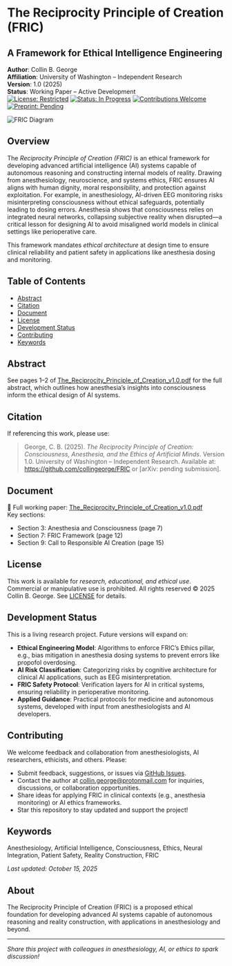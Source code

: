 # The Reciprocity Principle of Creation (FRIC)
## A Framework for Ethical Intelligence Engineering

**Author**: Collin B. George  
**Affiliation**: University of Washington – Independent Research  
**Version**: 1.0 (2025)  
**Status**: Working Paper – Active Development  
[![License: Restricted](https://img.shields.io/badge/License-Restricted-blue.svg)](LICENSE) [![Status: In Progress](https://img.shields.io/badge/Status-In%20Progress-green.svg)](https://github.com/collingeorge/FRIC) [![Contributions Welcome](https://img.shields.io/badge/Contributions-Welcome-brightgreen.svg)](https://github.com/collingeorge/FRIC/issues) [![Preprint: Pending](https://img.shields.io/badge/Preprint-Pending-yellow.svg)](https://arxiv.org)

![FRIC Diagram](images/fric-diagram.png)

## Overview
The *Reciprocity Principle of Creation (FRIC)* is an ethical framework for developing advanced artificial intelligence (AI) systems capable of autonomous reasoning and constructing internal models of reality. Drawing from anesthesiology, neuroscience, and systems ethics, FRIC ensures AI aligns with human dignity, moral responsibility, and protection against exploitation. For example, in anesthesiology, AI-driven EEG monitoring risks misinterpreting consciousness without ethical safeguards, potentially leading to dosing errors. Anesthesia shows that consciousness relies on integrated neural networks, collapsing subjective reality when disrupted—a critical lesson for designing AI to avoid misaligned world models in clinical settings like perioperative care.

This framework mandates *ethical architecture* at design time to ensure clinical reliability and patient safety in applications like anesthesia dosing and monitoring.

## Table of Contents
- [Abstract](#abstract)
- [Citation](#citation)
- [Document](#document)
- [License](#license)
- [Development Status](#development-status)
- [Contributing](#contributing)
- [Keywords](#keywords)

## Abstract
See pages 1–2 of [The_Reciprocity_Principle_of_Creation_v1.0.pdf](The_Reciprocity_Principle_of_Creation_v1.0.pdf) for the full abstract, which outlines how anesthesia’s insights into consciousness inform the ethical design of AI systems.

## Citation
If referencing this work, please use:

> George, C. B. (2025). *The Reciprocity Principle of Creation: Consciousness, Anesthesia, and the Ethics of Artificial Minds*. Version 1.0. University of Washington – Independent Research. Available at: https://github.com/collingeorge/FRIC or [arXiv: pending submission].

## Document
📄 Full working paper: [The_Reciprocity_Principle_of_Creation_v1.0.pdf](The_Reciprocity_Principle_of_Creation_v1.0.pdf)  
Key sections:  
- Section 3: Anesthesia and Consciousness (page 7)  
- Section 7: FRIC Framework (page 12)  
- Section 9: Call to Responsible AI Creation (page 15)

## License
This work is available for *research, educational, and ethical use*. Commercial or manipulative use is prohibited. All rights reserved © 2025 Collin B. George. See [LICENSE](LICENSE) for details.

## Development Status
This is a living research project. Future versions will expand on:
- **Ethical Engineering Model**: Algorithms to enforce FRIC’s Ethics pillar, e.g., bias mitigation in anesthesia dosing systems to prevent errors like propofol overdosing.
- **AI Risk Classification**: Categorizing risks by cognitive architecture for clinical AI applications, such as EEG misinterpretation.
- **FRIC Safety Protocol**: Verification layers for AI in critical systems, ensuring reliability in perioperative monitoring.
- **Applied Guidance**: Practical protocols for medicine and autonomous systems, developed with input from anesthesiologists and AI developers.

## Contributing
We welcome feedback and collaboration from anesthesiologists, AI researchers, ethicists, and others. Please:  
- Submit feedback, suggestions, or issues via [GitHub Issues](https://github.com/collingeorge/FRIC/issues).  
- Contact the author at collin.george@protonmail.com for inquiries, discussions, or collaboration opportunities.  
- Share ideas for applying FRIC in clinical contexts (e.g., anesthesia monitoring) or AI ethics frameworks.  
- Star this repository to stay updated and support the project!

## Keywords
Anesthesiology, Artificial Intelligence, Consciousness, Ethics, Neural Integration, Patient Safety, Reality Construction, FRIC

*Last updated: October 15, 2025*

## About
The Reciprocity Principle of Creation (FRIC) is a proposed ethical foundation for developing advanced AI systems capable of autonomous reasoning and reality construction, with applications in anesthesiology and beyond.

---
*Share this project with colleagues in anesthesiology, AI, or ethics to spark discussion!*
